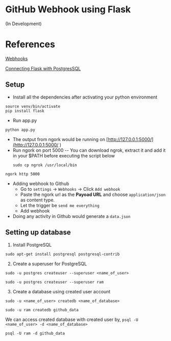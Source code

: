 # GitHub Webhook using Flask
(In Development)



# References

[Webhooks](https://docs.github.com/en/free-pro-team@latest/developers/webhooks-and-events/about-webhooks)

[Connecting Flask with PostgresSQL](https://medium.com/@dushan14/create-a-web-application-with-python-flask-postgresql-and-deploy-on-heroku-243d548335cc)

## Setup

-  Install all the dependencies after activating your python environment
```
source venv/bin/activate
pip install flask
```

- Run app.py
```
python app.py
```
- The output from ngork would be running on [http://127.0.0.1:5000/](http://127.0.0.1:5000/ )
- Run ngork on port 5000
    -- You can download ngrok, extract it and add it in your $PATH before executing the script below
    ```
    sudo cp ngrok /usr/local/bin
    ```
```
ngork http 5000
```
- Adding webhook to Github
    - Go to `settings` -> `Webhooks` -> Click `Add webhook`
    - Paste the ngork url as the <strong>Payoad URL</strong> and choose `application/json` as content type. 
    - Let the trigger be `send me everything`
    - Add webhook
- Doing any activity in Github would generate a `data.json`

## Setting up database

1. Install PostgreSQL
```
sudo apt-get install postgresql postgresql-contrib
```
2. Create a superuser for PostgreSQL
```
sudo -u postgres createuser --superuser <name_of_user>
```
```
sudo -u postgres createuser --superuser ram
```
3. Create a database using created user account
```
sudo -u <name_of_user> createdb <name_of_database>
```
```
sudo -u ram createdb github_data
```
We can access created database with created user by,
```psql -U <name_of_user> -d <name_of_database>```

```psql -U ram -d github_data```


